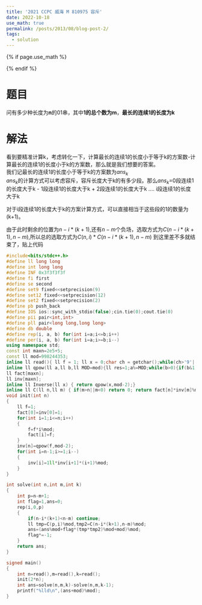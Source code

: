 ```yaml
---
title: '2021 CCPC 威海 M 810975 容斥'
date: 2022-10-18
use_math: true
permalink: /posts/2013/08/blog-post-2/
tags:
  - solution
---
```

{% if page.use_math %}  
<script type="text/javascript" id="MathJax-script" async  
  src="https://cdn.jsdelivr.net/npm/mathjax@3/es5/tex-mml-chtml.js">  
</script>  
<script>  
  MathJax = {  
    tex: {  
      inlineMath: [['$', '$'], ['\\(', '\\)']],  
      displayMath: [['$$', '$$'], ['\\[', '\\]']],  
      processEscapes: true  
    }  
  };  
</script>  
{% endif %}

# 题目  
问有多少种长度为**n**的01串，其中**1的总个数为m**，**最长的连续1的长度为k**

# 解法
看到要精准计算k，考虑转化一下，计算最长的连续1的长度小于等于k的方案数-计算最长的连续1的长度小于k的方案数，那么就是我们想要的答案。
<br>
我们记最长的连续1的长度小于等于k的方案数为$ans_k$
<br>
$ans_k$的计算方式可以考虑容斥，容斥长度大于k的有多少段。那么$ans_k$=0段连续1的长度大于k - 1段连续1的长度大于k + 2段连续1的长度大于k .... i段连续1的长度大于k


对于i段连续1的长度大于k的方案计算方式，可以直接相当于这些段的1的数量为(k+1)。

由于此时剩余的位置为$n-i*(k+1)$,还有$n-m$个负场，选取方式为$C(n-i*(k+1),n-m)$,所以总的选取方式为$C(n,i)*C(n-i*(k+1),n-m)$
到这里差不多就结束了，贴上代码
```cpp 
#include<bits/stdc++.h>
#define ll long long
#define int long long
#define INF 0x3f3f3f3f
#define fi first
#define se second
#define set9 fixed<<setprecision(9)
#define set12 fixed<<setprecision(12)
#define set2 fixed<<setprecision(2)
#define pb push_back
#define IOS ios::sync_with_stdio(false);cin.tie(0);cout.tie(0)
#define pii pair<int,int>
#define pll pair<long long,long long>
#define db double
#define rep(i, a, b) for(int i=a;i<=b;i++)
#define per(i, a, b) for(int i=a;i>=b;i--)
using namespace std;
const int maxn=2e5+5;
const ll mod=998244353;
inline ll read(){ ll f = 1; ll x = 0;char ch = getchar();while(ch>'9'||ch<'0') {if(ch=='-') f=-1; ch = getchar();}while(ch>='0'&&ch<='9') x = (x<<3) + (x<<1) + ch - '0',  ch = getchar();return x*f; }
inline ll qpow(ll a,ll b,ll MOD=mod){ll res=1;a%=MOD;while(b>0){if(b&1)res=res*a%MOD;a=a*a%MOD;b>>=1;}return res;}
ll fact[maxn];
ll inv[maxn];
inline ll Inverse(ll x) { return qpow(x,mod-2);}
inline ll C(ll n,ll m) { if(m>n||m<0) return 0; return fact[n]*inv[m]%mod*inv[n-m]%mod;}
void init(int n)
{
    ll f=1;
    fact[0]=inv[0]=1;
    for(int i=1;i<=n;i++)
    {
        f=f*i%mod;
        fact[i]=f;
    }
    inv[n]=qpow(f,mod-2);
    for(int i=n-1;i>=1;i--)
    {
        inv[i]=1ll*inv[i+1]*(i+1)%mod;
    }
}

int solve(int n,int m,int k)
{
    int p=n-m+1;
    int flag=1,ans=0;
    rep(i,0,p)
    {
        if(n-i*(k+1)<n-m) continue;
        ll tmp=C(p,i)%mod,tmp2=C(n-i*(k+1),n-m)%mod;
        ans=(ans%mod+flag*(tmp*tmp2)%mod+mod)%mod;
        flag*=-1;
    }
    return ans;
}

signed main()
{
    int n=read(),m=read(),k=read();
    init(2*n);
    int ans=solve(n,m,k)-solve(n,m,k-1);
    printf("%lld\n",(ans+mod)%mod);
}


```
